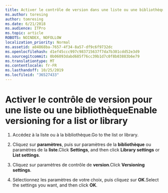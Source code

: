 ```yaml
---
title: Activer le contrôle de version dans une liste ou une bibliothèque
ms.author: toresing
author: tomresing
ms.date: 6/21/2018
ms.audience: ITPro
ms.topic: article
ROBOTS: NOINDEX, NOFOLLOW
localization_priority: Normal
ms.assetid: a84868ba-7657-4f34-8a57-df9c6f9732dc
ms.openlocfilehash: d1ef45ccc997c983715637f7da7b301cdd52e3d9
ms.sourcegitcommit: 0b06093dabd685f76cc39b1d7c0f8b03883b6e79
ms.translationtype: MT
ms.contentlocale: fr-FR
ms.lasthandoff: 10/25/2019
ms.locfileid: "36527433"
---
```

# <a name="enable-versioning-for-a-list-or-library"></a><span data-ttu-id="98dbb-102">Activer le contrôle de version pour une liste ou une bibliothèque</span><span class="sxs-lookup"><span data-stu-id="98dbb-102">Enable versioning for a list or library</span></span>

1. <span data-ttu-id="98dbb-103">Accédez à la liste ou à la bibliothèque.</span><span class="sxs-lookup"><span data-stu-id="98dbb-103">Go to the list or library.</span></span>
    
2. <span data-ttu-id="98dbb-104">Cliquez sur **paramètres**, puis sur paramètres de la **bibliothèque** ou paramètres de la **liste**.</span><span class="sxs-lookup"><span data-stu-id="98dbb-104">Click **Settings**, and then click **Library settings** or **List settings**.</span></span>
    
3. <span data-ttu-id="98dbb-105">Cliquez sur paramètres de contrôle de **version**.</span><span class="sxs-lookup"><span data-stu-id="98dbb-105">Click **Versioning settings**.</span></span>
    
4. <span data-ttu-id="98dbb-106">Sélectionnez les paramètres de votre choix, puis cliquez sur **OK**.</span><span class="sxs-lookup"><span data-stu-id="98dbb-106">Select the settings you want, and then click **OK**.</span></span>
    

